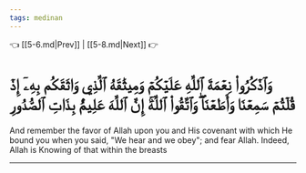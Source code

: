 ```yaml
---
tags: medinan
---
```


👈 [[5-6.md|Prev]] | [[5-8.md|Next]] 👉

# وَٱذۡكُرُواْ نِعۡمَةَ ٱللَّهِ عَلَيۡكُمۡ وَمِيثَٰقَهُ ٱلَّذِي وَاثَقَكُم بِهِۦٓ إِذۡ قُلۡتُمۡ سَمِعۡنَا وَأَطَعۡنَاۖ وَٱتَّقُواْ ٱللَّهَۚ إِنَّ ٱللَّهَ عَلِيمُۢ بِذَاتِ ٱلصُّدُورِ

And remember the favor of Allah upon you and His covenant with which He bound you when you said, "We hear and we obey"; and fear Allah. Indeed, Allah is Knowing of that within the breasts

---

